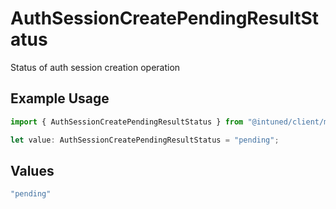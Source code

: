 # AuthSessionCreatePendingResultStatus

Status of auth session creation operation

## Example Usage

```typescript
import { AuthSessionCreatePendingResultStatus } from "@intuned/client/models/components";

let value: AuthSessionCreatePendingResultStatus = "pending";
```

## Values

```typescript
"pending"
```